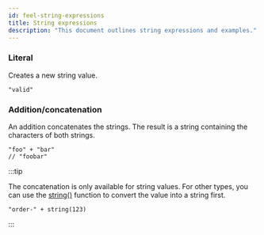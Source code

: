 ```yaml
---
id: feel-string-expressions
title: String expressions
description: "This document outlines string expressions and examples."
---
```


### Literal

Creates a new string value.

```feel
"valid"
```

### Addition/concatenation

An addition concatenates the strings. The result is a string containing the characters of both strings.

```feel
"foo" + "bar"
// "foobar"
```

:::tip

The concatenation is only available for string values. For other types, you can use
the [string()](/docs/components/modeler/feel/builtin-functions/feel-built-in-functions-conversion.md#stringfrom) function to convert
the value into a string first.

```feel
"order-" + string(123)
```

:::
